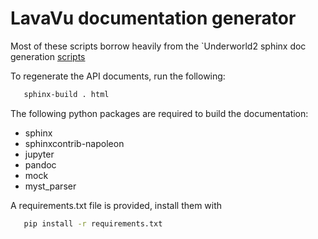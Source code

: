 # LavaVu documentation generator

Most of these scripts borrow heavily from the `Underworld2 sphinx doc generation [scripts](https://github.com/underworldcode/underworld2/tree/master/docs/development/docs_generator)

To regenerate the API documents, run the following:

```bash
   sphinx-build . html 
```

The following python packages are required to build the documentation:

* sphinx
* sphinxcontrib-napoleon
* jupyter
* pandoc
* mock
* myst_parser

A requirements.txt file is provided, install them with

```bash
   pip install -r requirements.txt
```
